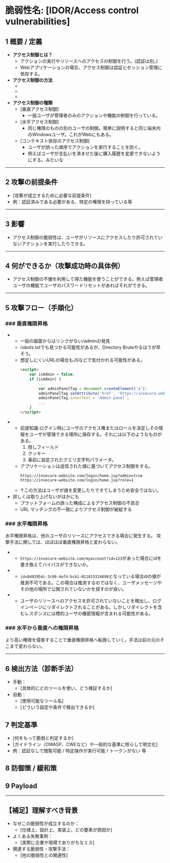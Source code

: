 # 脆弱性名: [IDOR/Access control vulnerabilities]  

## 1️ 概要 / 定義
- **アクセス制御とは？**
	- アクションの実行やリソースへのアクセスの制御を行う。(認証は別。)
	- Webアプリケーションの場合、アクセス制御は認証とセッション管理に依存する。
- **アクセス制御の方法**
	- [認証]:ユーザが本人であることを確認する。
	- [セッション管理]:同じユーザによって行われる後続のHTTP要求を識別する。
	- [アクセス制御]:ユーザが実行しようとしているアクションの実行が許可されるかどうかを決定する。
- **アクセス制御の種類**
	- [垂直アクセス制御]
		- 一般ユーザが管理者のみのアクションや機能の制御を行っている。
	- [水平アクセス制御]
		- 同じ権限のものの別のユーザの制御。簡単に説明すると同じ端末内のWindowsユーザ。これがWebにもある。
	- [コンテキスト依存のアクセス制御]
		- ユーザが誤った順序でアクションを実行することを防ぐ。
		- 例えばユーザが支払いを済ませた後に購入履歴を変更できないようにする。みたいな
---
## 2️ 攻撃の前提条件
- [攻撃が成立するために必要な前提条件]
- 例：認証済みである必要がある、特定の権限を持っている等
---
## 3️ 影響
- アクセス制御の脆弱性は、ユーザがリソースにアクセスしたり許可されていないアクションを実行したりできる。
---
## 4️ 何ができるか（攻撃成功時の具体例）
- アクセス制御の不備を利用して得た機能を使うことができる。例えば管理者ユーザの機能でユーザのパスワードリセットがあればそれができる。
---
## 5️ 攻撃フロー（手順化）
### ### 垂直権限昇格
- [ケース1]:**保護されていない機能**
	- 一般の画面からはリンクがない/adminの発見
	- robots.txtでも見つかる可能性があるが、Directory Bruteやるほうが早そう。
	- 想定しにくいURLの場合もJSなどで気付かれる可能性がある。
		```html
		<script>
			var isAdmin = false;
			if (isAdmin) {
				...
				var adminPanelTag = document.createElement('a');
				adminPanelTag.setAttribute('href', 'https://insecure-website.com/administrator-panel-yb556');
				adminPanelTag.innerText = 'Admin panel';
				...
			}
		</script>
		```
- [ケース2]:**パラメータベースのアクセス制御の不具合**
	- 前提知識:ログイン時にユーザのアクセス権またはロールを決定しその情報をユーザが管理できる場所に保存する。それには以下のようなものがある。
		1. 隠しフィールド
		2. クッキー
		3. 事前に設定されたクエリ文字列パラメータ。
	- アプリケーションは送信された値に基づいてアクセス制御をする。
		```URL
		https://insecure-website.com/login/home.jsp?admin=true
		https://insecure-website.com/login/home.jsp?role=1
		```
	- ↑この方法はユーザが値を変更したりできてしまうため安全ではない。
- 詳しくは取り上げないがほかにも
	- プラットフォームの誤った構成によるアクセス制御の不具合
	- URL マッチングの不一致によりアクセス制御が破綻する
### ### 水平権限昇格
水平権限昇格は、他のユーザのリソースにアクセスできる場合に発生する。
攻撃手法に関しては、ほぼほぼ垂直権限昇格と変わらない。
- [ケース1]:**パラメータベースのアクセス制御**
	- `https://insecure-website.com/myaccount?id=123`があった場合にidを書き換えてバイパスができないか。
- [ケース2]:**推測不可能なパラメータ値**
	- `id=8492954c-3c86-4ef4-bcb1-011015324690`となっている場合idの値が推測不可である。この場合は推測するのではなく、ユーザメッセージやその他の場所で公開されていないかを探すのが良い。
- [ケース3]:**リダイレクト時の情報漏洩**
	- ユーザのリソースへのアクセスを許可されていないことを検出し、ログインページにリダイレクトされることがある。しかしリダイレクトを含むレスポンスには標的ユーザの機密情報が含まれる可能性がある。
	
### ### 水平から垂直への権限昇格
より高い権限を侵害することで垂直権限昇格へ転換していく。手法は前の元のそこまで変わらない。



---
## 6️ 検出方法（診断手法）
- 手動：
  - [具体的にどのツールを使い、どう検証するか]
- 自動：
  - [使用可能なツール名]
  - [どういう設定や条件で検出できるか]

## 7️ 判定基準
- [何をもって脆弱と判定するか]
- [ガイドライン（OWASP、CWEなど）や一般的な基準に照らして明文化]
- 例：認証なしで閲覧可能 / 特定操作が実行可能 / トークンがない 等

## 8️ 防御策 / 緩和策

## 9 Payload
---

## 【補足】理解すべき背景
- なぜこの脆弱性が成立するのか：
  - [仕様上、設計上、実装上、どの要素が原因か]
- よくある失敗事例：
  - [実際に企業や現場でありがちなミス]
- 関連する脆弱性・攻撃手法：
  - [他の脆弱性との関連性]
